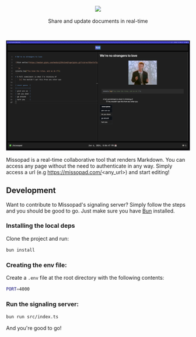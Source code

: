 <p align="center">
    <img src="https://imgur.com/UOlIAJE.png">
    <p align="center">
        Share and update documents in real-time
    </p>
</p>

<br>

<p align="center">
    <img src="./assets/demo.png">
</p>

Missopad is a real-time collaborative tool that renders Markdown. You can access any page without the need to authenticate in any way. Simply access a url (e.g https://missopad.com/<any_url>) and start editing!

## Development

Want to contribute to Missopad's signaling server? Simply follow the steps and you should be good to go. Just make sure you have [Bun](https://bun.sh/docs/installation) installed.

### Installing the local deps

Clone the project and run:

```sh
bun install
```

### Creating the env file:

Create a `.env` file at the root directory with the following contents:

```sh
PORT=4000
```

### Run the signaling server:

```sh
bun run src/index.ts
```

And you're good to go!
